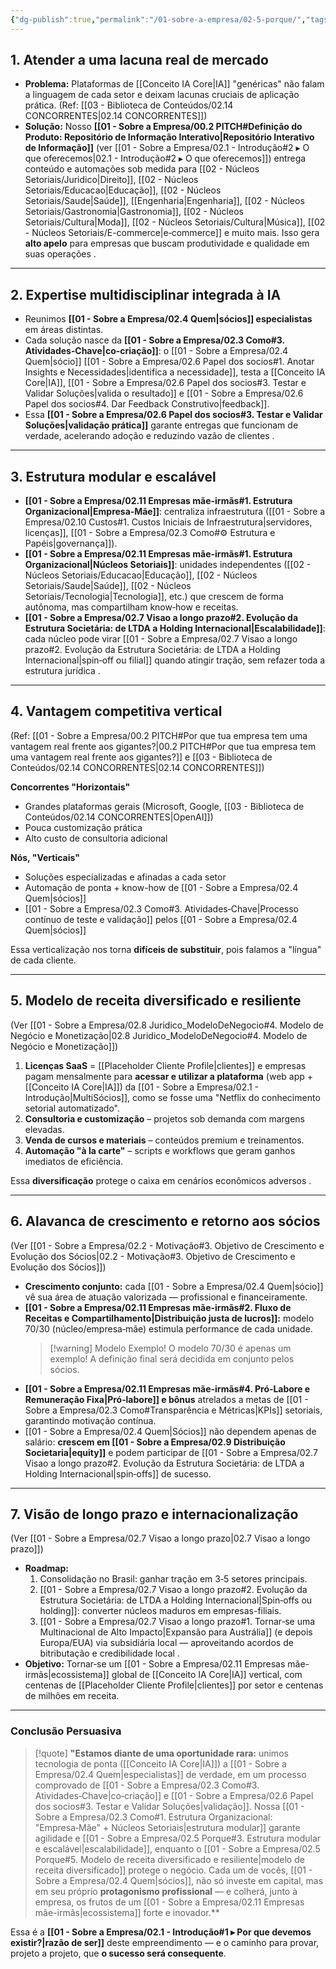 ```yaml
---
{"dg-publish":true,"permalink":"/01-sobre-a-empresa/02-5-porque/","tags":["rationale","market-fit","competitive-advantage","value-proposition","revenue-model","scalability","vision","MOC"]}
---
```


## 1. Atender a uma lacuna real de mercado

- **Problema:** Plataformas de [[Conceito IA Core\|IA]] "genéricas" não falam a linguagem de cada setor e deixam lacunas cruciais de aplicação prática. (Ref: [[03 - Biblioteca de Conteúdos/02.14 CONCORRENTES\|02.14 CONCORRENTES]])
- **Solução:** Nosso **[[01 - Sobre a Empresa/00.2 PITCH#Definição do Produto: Repositório de Informação Interativo\|Repositório Interativo de Informação]]** (ver [[01 - Sobre a Empresa/02.1 - Introdução#2 ▸ O que oferecemos\|02.1 - Introdução#2 ▸ O que oferecemos]]) entrega conteúdo e automações sob medida para [[02 - Núcleos Setoriais/Juridico\|Direito]], [[02 - Núcleos Setoriais/Educacao\|Educação]], [[02 - Núcleos Setoriais/Saude\|Saúde]], [[Engenharia\|Engenharia]], [[02 - Núcleos Setoriais/Gastronomia\|Gastronomia]], [[02 - Núcleos Setoriais/Cultura\|Moda]], [[02 - Núcleos Setoriais/Cultura\|Música]], [[02 - Núcleos Setoriais/E-commerce\|e‑commerce]] e muito mais. Isso gera **alto apelo** para empresas que buscam produtividade e qualidade em suas operações .

---

## 2. Expertise multidisciplinar integrada à IA

- Reunimos **[[01 - Sobre a Empresa/02.4 Quem\|sócios]] especialistas** em áreas distintas.
- Cada solução nasce da **[[01 - Sobre a Empresa/02.3 Como#3. Atividades‑Chave\|co-criação]]**: o [[01 - Sobre a Empresa/02.4 Quem\|sócio]] [[01 - Sobre a Empresa/02.6 Papel dos socios#1. Anotar Insights e Necessidades\|identifica a necessidade]], testa a [[Conceito IA Core\|IA]], [[01 - Sobre a Empresa/02.6 Papel dos socios#3. Testar e Validar Soluções\|valida o resultado]] e [[01 - Sobre a Empresa/02.6 Papel dos socios#4. Dar Feedback Construtivo\|feedback]].
- Essa **[[01 - Sobre a Empresa/02.6 Papel dos socios#3. Testar e Validar Soluções\|validação prática]]** garante entregas que funcionam de verdade, acelerando adoção e reduzindo vazão de clientes .

---

## 3. Estrutura modular e escalável

- **[[01 - Sobre a Empresa/02.11 Empresas mãe-irmãs#1. Estrutura Organizacional\|Empresa‑Mãe]]**: centraliza infraestrutura ([[01 - Sobre a Empresa/02.10 Custos#1. Custos Iniciais de Infraestrutura\|servidores, licenças]], [[01 - Sobre a Empresa/02.3 Como#⚙️ Estrutura e Papéis\|governança]]).
- **[[01 - Sobre a Empresa/02.11 Empresas mãe-irmãs#1. Estrutura Organizacional\|Núcleos Setoriais]]**: unidades independentes ([[02 - Núcleos Setoriais/Educacao\|Educação]], [[02 - Núcleos Setoriais/Saude\|Saúde]], [[02 - Núcleos Setoriais/Tecnologia\|Tecnologia]], etc.) que crescem de forma autônoma, mas compartilham know‑how e receitas.
- **[[01 - Sobre a Empresa/02.7 Visao a longo prazo#2. Evolução da Estrutura Societária: de LTDA a Holding Internacional\|Escalabilidade]]**: cada núcleo pode virar [[01 - Sobre a Empresa/02.7 Visao a longo prazo#2. Evolução da Estrutura Societária: de LTDA a Holding Internacional\|spin‑off ou filial]] quando atingir tração, sem refazer toda a estrutura jurídica .

---

## 4. Vantagem competitiva vertical

(Ref: [[01 - Sobre a Empresa/00.2 PITCH#Por que tua empresa tem uma vantagem real frente aos gigantes?\|00.2 PITCH#Por que tua empresa tem uma vantagem real frente aos gigantes?]] e [[03 - Biblioteca de Conteúdos/02.14 CONCORRENTES\|02.14 CONCORRENTES]])

**Concorrentes "Horizontais"**
*   Grandes plataformas gerais (Microsoft, Google, [[03 - Biblioteca de Conteúdos/02.14 CONCORRENTES\|OpenAI]])
*   Pouca customização prática
*   Alto custo de consultoria adicional

**Nós, "Verticais"**
*   Soluções especializadas e afinadas a cada setor
*   Automação de ponta + know-how de [[01 - Sobre a Empresa/02.4 Quem\|sócios]]
*   [[01 - Sobre a Empresa/02.3 Como#3. Atividades‑Chave\|Processo contínuo de teste e validação]] pelos [[01 - Sobre a Empresa/02.4 Quem\|sócios]]

Essa verticalização nos torna **difíceis de substituir**, pois falamos a "língua" de cada cliente.

---

## 5. Modelo de receita diversificado e resiliente

(Ver [[01 - Sobre a Empresa/02.8 Juridico_ModeloDeNegocio#4. Modelo de Negócio e Monetização\|02.8 Juridico_ModeloDeNegocio#4. Modelo de Negócio e Monetização]])
1.  **Licenças SaaS** = [[Placeholder Cliente Profile\|clientes]] e empresas pagam mensalmente para **acessar e utilizar a plataforma** (web app + [[Conceito IA Core\|IA]]) da [[01 - Sobre a Empresa/02.1 - Introdução\|MultiSócios]], como se fosse uma "Netflix do conhecimento setorial automatizado".
2.  **Consultoria e customização** – projetos sob demanda com margens elevadas.
3.  **Venda de cursos e materiais** – conteúdos premium e treinamentos.
4.  **Automação "à la carte"** – scripts e workflows que geram ganhos imediatos de eficiência.

Essa **diversificação** protege o caixa em cenários econômicos adversos .

---

## 6. Alavanca de crescimento e retorno aos sócios

(Ver [[01 - Sobre a Empresa/02.2 - Motivação#3. Objetivo de Crescimento e Evolução dos Sócios\|02.2 - Motivação#3. Objetivo de Crescimento e Evolução dos Sócios]])
- **Crescimento conjunto:** cada [[01 - Sobre a Empresa/02.4 Quem\|sócio]] vê sua área de atuação valorizada — profissional e financeiramente.
- **[[01 - Sobre a Empresa/02.11 Empresas mãe-irmãs#2. Fluxo de Receitas e Compartilhamento\|Distribuição justa de lucros]]:** modelo 70/30 (núcleo/empresa‑mãe) estimula performance de cada unidade.
    > [!warning] Modelo Exemplo!
    > O modelo 70/30 é apenas um exemplo! A definição final será decidida em conjunto pelos sócios.
- **[[01 - Sobre a Empresa/02.11 Empresas mãe-irmãs#4. Pró‑Labore e Remuneração Fixa\|Pró‑labore]] e bônus** atrelados a metas de [[01 - Sobre a Empresa/02.3 Como#Transparência e Métricas\|KPIs]] setoriais, garantindo motivação contínua.
- [[01 - Sobre a Empresa/02.4 Quem\|Sócios]] não dependem apenas de salário: **crescem em [[01 - Sobre a Empresa/02.9 Distribuição Societaria\|equity]]** e podem participar de [[01 - Sobre a Empresa/02.7 Visao a longo prazo#2. Evolução da Estrutura Societária: de LTDA a Holding Internacional\|spin‑offs]] de sucesso.

---

## 7. Visão de longo prazo e internacionalização

(Ver [[01 - Sobre a Empresa/02.7 Visao a longo prazo\|02.7 Visao a longo prazo]])
- **Roadmap:**
    1.  Consolidação no Brasil: ganhar tração em 3‑5 setores principais.
    2.  [[01 - Sobre a Empresa/02.7 Visao a longo prazo#2. Evolução da Estrutura Societária: de LTDA a Holding Internacional\|Spin‑offs ou holding]]: converter núcleos maduros em empresas-filiais.
    3.  [[01 - Sobre a Empresa/02.7 Visao a longo prazo#1. Tornar‑se uma Multinacional de Alto Impacto\|Expansão para Austrália]] (e depois Europa/EUA) via subsidiária local — aproveitando acordos de bitributação e credibilidade local .
- **Objetivo:**
    Tornar‑se um [[01 - Sobre a Empresa/02.11 Empresas mãe-irmãs\|ecossistema]] global de [[Conceito IA Core\|IA]] vertical, com centenas de [[Placeholder Cliente Profile\|clientes]] por setor e centenas de milhões em receita.

---

### Conclusão Persuasiva

> [!quote]
> **"Estamos diante de uma oportunidade rara:** unimos tecnologia de ponta ([[Conceito IA Core\|IA]]) a [[01 - Sobre a Empresa/02.4 Quem\|especialistas]] de verdade, em um processo comprovado de [[01 - Sobre a Empresa/02.3 Como#3. Atividades‑Chave\|co‑criação]] e [[01 - Sobre a Empresa/02.6 Papel dos socios#3. Testar e Validar Soluções\|validação]]. Nossa [[01 - Sobre a Empresa/02.3 Como#1. Estrutura Organizacional: "Empresa‑Mãe" + Núcleos Setoriais\|estrutura modular]] garante agilidade e [[01 - Sobre a Empresa/02.5 Porque#3. Estrutura modular e escalável\|escalabilidade]], enquanto o [[01 - Sobre a Empresa/02.5 Porque#5. Modelo de receita diversificado e resiliente\|modelo de receita diversificado]] protege o negócio. Cada um de vocês, [[01 - Sobre a Empresa/02.4 Quem\|sócios]], não só investe em capital, mas em seu próprio **protagonismo profissional** — e colherá, junto à empresa, os frutos de um [[01 - Sobre a Empresa/02.11 Empresas mãe-irmãs\|ecossistema]] forte e inovador.**

Essa é a **[[01 - Sobre a Empresa/02.1 - Introdução#1 ▸ Por que devemos existir?\|razão de ser]]** deste empreendimento — e o caminho para provar, projeto a projeto, que **o sucesso será consequente**.